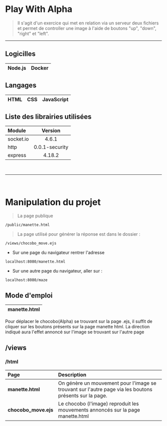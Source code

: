 Play With Alpha
===
>Il s'agit d'un exercice qui met en relation via un serveur deux fichiers et permet de controller une image à l'aide de boutons "up", "down", "right" et "left". 
<hr>

## Logicilles
|Node.js|Docker|
|-|-|

## Langages
|HTML|CSS|JavaScript|
|-|-|-|

## Liste des librairies utilisées

| Module | Version |
|:--|:--:|
|socket.io| 4.6.1 |
|http|0.0.1-security|
|express|4.18.2|

<br>
<hr>
<br>

# Manipulation du projet

>La page publique
````
/public/manette.html
````
>La page utilisé pour générer la réponse est dans le dossier : 
````
/views/chocobo_move.ejs
````
* Sur une page du navigateur rentrer l'adresse 
````
localhost:8080/manette.html
````
* Sur une autre page du navigateur, aller sur : 
```
localhost:8080/maze
```

## Mode d'emploi
|manette.html|
|-|
Pour déplacer le chocobo(Alpha) se trouvant sur la page .ejs, il suffit de cliquer sur les boutons présents sur la page manette html. La direction indiqué aura l'effet annoncé sur l'image se trouvant sur l'autre page


## /views
### /html
| Page | Description |
|:--|:--|
|**manette.html**|On génère un mouvement pour l'image se trouvant sur l'autre page via les boutons présents sur la page.|
|**chocobo_move.ejs**|Le chocobo (l'image) reproduit les mouvements annoncés sur la page manette.html|